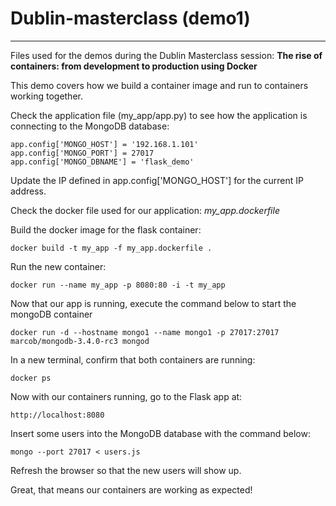 # Dublin-masterclass (demo1)
-----
Files used for the demos during the Dublin Masterclass session: **The rise of containers: from development to production using Docker**

This demo covers how we build a container image and run to containers working together.

Check the application file (my_app/app.py) to see how the application is connecting to the MongoDB database:

	app.config['MONGO_HOST'] = '192.168.1.101'
	app.config['MONGO_PORT'] = 27017
	app.config['MONGO_DBNAME'] = 'flask_demo'

Update the IP defined in app.config['MONGO_HOST'] for the current IP address.

Check the docker file used for our application: *my_app.dockerfile*
	
Build the docker image for the flask container:

	docker build -t my_app -f my_app.dockerfile .

Run the new container:

	docker run --name my_app -p 8080:80 -i -t my_app

Now that our app is running, execute the command below to start the mongoDB container

	docker run -d --hostname mongo1 --name mongo1 -p 27017:27017 marcob/mongodb-3.4.0-rc3 mongod

In a new terminal, confirm that both containers are running:

	docker ps

Now with our containers running, go to the Flask app at:

	http://localhost:8080

Insert some users into the MongoDB database with the command below:

	mongo --port 27017 < users.js

Refresh the browser so that the new users will show up.

Great, that means our containers are working as expected!
